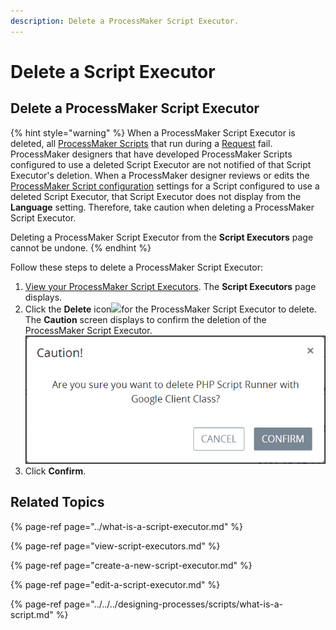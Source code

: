 ```yaml
---
description: Delete a ProcessMaker Script Executor.
---
```


# Delete a Script Executor

## Delete a ProcessMaker Script Executor

{% hint style="warning" %}
When a ProcessMaker Script Executor is deleted, all [ProcessMaker Scripts](../../../designing-processes/scripts/what-is-a-script.md) that run during a [Request](../../../using-processmaker/requests/what-is-a-request.md) fail. ProcessMaker designers that have developed ProcessMaker Scripts configured to use a deleted Script Executor are not notified of that Script Executor's deletion. When a ProcessMaker designer reviews or edits the [ProcessMaker Script configuration](../../../designing-processes/scripts/manage-scripts/edit-script-configuration.md#configure-a-processmaker-script) settings for a Script configured to use a deleted Script Executor, that Script Executor does not display from the **Language** setting. Therefore, take caution when deleting a ProcessMaker Script Executor.

Deleting a ProcessMaker Script Executor from the **Script Executors** page cannot be undone.
{% endhint %}

Follow these steps to delete a ProcessMaker Script Executor:

1. [View your ProcessMaker Script Executors](view-script-executors.md#view-all-processmaker-script-executors). The **Script Executors** page displays.
2. Click the **Delete** icon![](../../../.gitbook/assets/trash-icon-process-modeler-processes.png)for the ProcessMaker Script Executor to delete. The **Caution** screen displays to confirm the deletion of the ProcessMaker Script Executor. ![](../../../.gitbook/assets/caution-delete-script-executor-admin.png) 
3. Click **Confirm**.

## Related Topics

{% page-ref page="../what-is-a-script-executor.md" %}

{% page-ref page="view-script-executors.md" %}

{% page-ref page="create-a-new-script-executor.md" %}

{% page-ref page="edit-a-script-executor.md" %}

{% page-ref page="../../../designing-processes/scripts/what-is-a-script.md" %}

